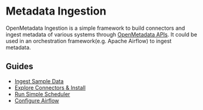 # Metadata Ingestion

OpenMetadata Ingestion is a simple framework to build connectors and ingest metadata of various systems through [OpenMetadata APIs](../../openmetadata-apis/apis/). It could be used in an orchestration framework\(e.g. Apache Airflow\) to ingest metadata.

## Guides

* [Ingest Sample Data](ingest-sample-data.md)
* [Explore Connectors & Install](connectors/)
* [Run Simple Scheduler](scheduler.md)
* [Configure Airflow](airflow.md)



